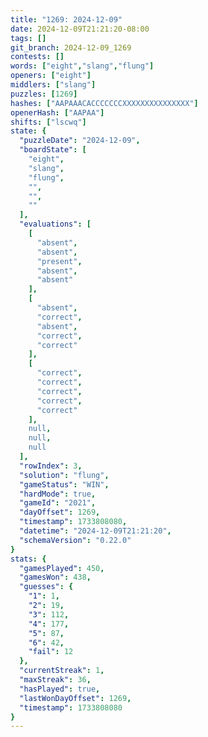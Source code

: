 ```yaml
---
title: "1269: 2024-12-09"
date: 2024-12-09T21:21:20-08:00
tags: []
git_branch: 2024-12-09_1269
contests: []
words: ["eight","slang","flung"]
openers: ["eight"]
middlers: ["slang"]
puzzles: [1269]
hashes: ["AAPAAACACCCCCCCXXXXXXXXXXXXXXX"]
openerHash: ["AAPAA"]
shifts: ["lscwq"]
state: {
  "puzzleDate": "2024-12-09",
  "boardState": [
    "eight",
    "slang",
    "flung",
    "",
    "",
    ""
  ],
  "evaluations": [
    [
      "absent",
      "absent",
      "present",
      "absent",
      "absent"
    ],
    [
      "absent",
      "correct",
      "absent",
      "correct",
      "correct"
    ],
    [
      "correct",
      "correct",
      "correct",
      "correct",
      "correct"
    ],
    null,
    null,
    null
  ],
  "rowIndex": 3,
  "solution": "flung",
  "gameStatus": "WIN",
  "hardMode": true,
  "gameId": "2021",
  "dayOffset": 1269,
  "timestamp": 1733808080,
  "datetime": "2024-12-09T21:21:20",
  "schemaVersion": "0.22.0"
}
stats: {
  "gamesPlayed": 450,
  "gamesWon": 438,
  "guesses": {
    "1": 1,
    "2": 19,
    "3": 112,
    "4": 177,
    "5": 87,
    "6": 42,
    "fail": 12
  },
  "currentStreak": 1,
  "maxStreak": 36,
  "hasPlayed": true,
  "lastWonDayOffset": 1269,
  "timestamp": 1733808080
}
---
```

<!-- more -->
